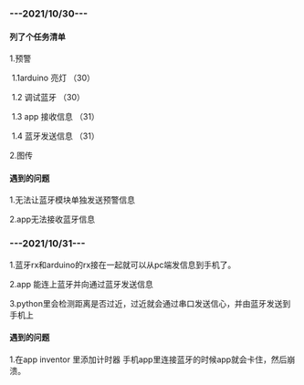 ### ---2021/10/30---

#### 列了个任务清单

1.预警

​	1.1arduino 亮灯  （30）

​	1.2 调试蓝牙  （30）

​	1.3 app 接收信息   （31）

​	1.4 蓝牙发送信息 （31）

2.图传

#### 遇到的问题

1.无法让蓝牙模块单独发送预警信息

2.app无法接收蓝牙信息

### ---2021/10/31---

1.蓝牙rx和arduino的rx接在一起就可以从pc端发信息到手机了。

2.app 能连上蓝牙并向通过蓝牙发送信息

3.python里会检测距离是否过近，过近就会通过串口发送信心，并由蓝牙发送到手机上

#### 遇到的问题

1.在app inventor 里添加计时器        手机app里连接蓝牙的时候app就会卡住，然后崩溃。